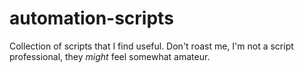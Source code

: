 # automation-scripts
Collection of scripts that I find useful. Don't roast me, I'm not a script professional, they *might* feel somewhat amateur.
